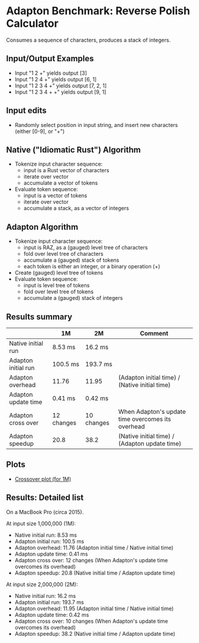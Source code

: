 Adapton Benchmark: Reverse Polish Calculator
============================================

Consumes a sequence of characters, produces a stack of integers.

Input/Output Examples
----------------------
 - Input "1 2 +" yields output [3]
 - Input "1 2 4 +" yields output [6, 1]
 - Input "1 2 3 4 +" yields output [7, 2, 1]
 - Input "1 2 3 4 + +" yields output [9, 1]

Input edits
-----------
 - Randomly select position in input string, and insert new characters (either [0-9], or "+")

Native ("Idiomatic Rust") Algorithm
-------------------------------------
 - Tokenize input character sequence:
    - input is a Rust vector of characters
    - iterate over vector
    - accumulate a vector of tokens
 - Evaluate token sequence:
    - input is a vector of tokens
    - iterate over vector
    - accumulate a stack, as a vector of integers

Adapton Algorithm
-------------------
 - Tokenize input character sequence:
   - input is RAZ, as a (gauged) level tree of characters
   - fold over level tree of characters
   - accumulate a (gauged) stack of tokens
   - each token is either an integer, or a binary operation (+)
 - Create (gauged) level tree of tokens
 - Evaluate token sequence:
   - input is level tree of tokens
   - fold over level tree of tokens
   - accumulate a (gauged) stack of integers

Results summary
----------------

 |                     | 1M         | 2M          | Comment         
 |---------------------|------------|-------------|-----------------------------------------------------|
 | Native initial run  | 8.53 ms    | 16.2 ms     |                                                     |
 | Adapton initial run | 100.5 ms   | 193.7 ms    |                                                     |
 | Adapton overhead    | 11.76      | 11.95       | (Adapton initial time) / (Native initial time)      |
 | Adapton update time | 0.41 ms    | 0.42 ms     |                                                     |
 | Adapton cross over  | 12 changes | 10 changes  | When Adapton's update time overcomes its overhead   |
 | Adapton speedup     | 20.8       | 38.2        | (Native initial time) / (Adapton update time)       |

Plots
------

- [Crossover plot (for 1M)](rev-polish-calc--crossover--1M--whitebg.pdf)

Results: Detailed list
------------------------

On a MacBook Pro (circa 2015).

At input size 1,000,000 (1M):
 - Native initial run: 8.53 ms
 - Adapton initial run: 100.5 ms
 - Adapton overhead: 11.76 (Adapton initial time / Native initial time)
 - Adapton update time: 0.41 ms
 - Adapton cross over: 12 changes  (When Adapton's update time overcomes its overhead)
 - Adapton speedup: 20.8 (Native initial time / Adapton update time)

At input size 2,000,000 (2M):
 - Native initial run: 16.2 ms
 - Adapton initial run: 193.7 ms
 - Adapton overhead: 11.95 (Adapton initial time / Native initial time)
 - Adapton update time: 0.42 ms
 - Adapton cross over: 10 changes (When Adapton's update time overcomes its overhead)
 - Adapton speedup: 38.2 (Native initial time / Adapton update time)
